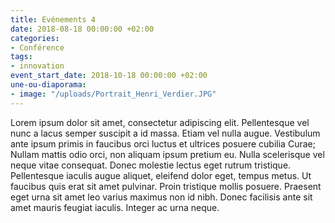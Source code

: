 ```yaml
---
title: Evénements 4
date: 2018-08-18 00:00:00 +02:00
categories:
- Conférence
tags:
- innovation
event_start_date: 2018-10-18 00:00:00 +02:00
une-ou-diaporama:
- image: "/uploads/Portrait_Henri_Verdier.JPG"
---
```


Lorem ipsum dolor sit amet, consectetur adipiscing elit. Pellentesque vel nunc a lacus semper suscipit a id massa. Etiam vel nulla augue. Vestibulum ante ipsum primis in faucibus orci luctus et ultrices posuere cubilia Curae; Nullam mattis odio orci, non aliquam ipsum pretium eu. Nulla scelerisque vel neque vitae consequat. Donec molestie lectus eget rutrum tristique. Pellentesque iaculis augue aliquet, eleifend dolor eget, tempus metus. Ut faucibus quis erat sit amet pulvinar. Proin tristique mollis posuere. Praesent eget urna sit amet leo varius maximus non id nibh. Donec facilisis ante sit amet mauris feugiat iaculis. Integer ac urna neque.
